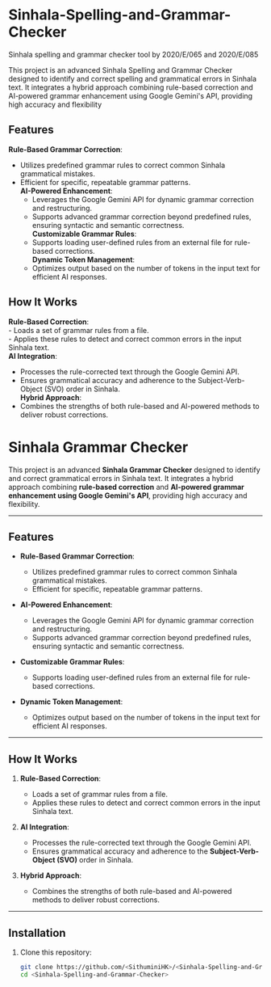 # Sinhala-Spelling-and-Grammar-Checker
Sinhala spelling and grammar checker tool by 2020/E/065 and 2020/E/085

This project is an advanced Sinhala Spelling and Grammar Checker designed to identify and correct spelling and grammatical errors in Sinhala text. It integrates a hybrid approach combining rule-based correction and AI-powered grammar enhancement using Google Gemini's API, providing high accuracy and flexibility

## **Features**
**Rule-Based Grammar Correction**:  
- Utilizes predefined grammar rules to correct common Sinhala grammatical mistakes.  
- Efficient for specific, repeatable grammar patterns.  
**AI-Powered Enhancement**:  
    - Leverages the Google Gemini API for dynamic grammar correction and restructuring.  
    - Supports advanced grammar correction beyond predefined rules, ensuring syntactic and semantic correctness.  
**Customizable Grammar Rules**:  
    - Supports loading user-defined rules from an external file for rule-based corrections.  
**Dynamic Token Management**:  
    - Optimizes output based on the number of tokens in the input text for efficient AI responses.  

## **How It Works**
**Rule-Based Correction**:  
    - Loads a set of grammar rules from a file.  
    - Applies these rules to detect and correct common errors in the input Sinhala text.  
**AI Integration**:  
-  Processes the rule-corrected text through the Google Gemini API.  
-  Ensures grammatical accuracy and adherence to the Subject-Verb-Object (SVO) order in Sinhala.  
**Hybrid Approach**:  
- Combines the strengths of both rule-based and AI-powered methods to deliver robust corrections.  

# Sinhala Grammar Checker

This project is an advanced **Sinhala Grammar Checker** designed to identify and correct grammatical errors in Sinhala text. It integrates a hybrid approach combining **rule-based correction** and **AI-powered grammar enhancement using Google Gemini's API**, providing high accuracy and flexibility.

---

## Features

- **Rule-Based Grammar Correction**:
  - Utilizes predefined grammar rules to correct common Sinhala grammatical mistakes.
  - Efficient for specific, repeatable grammar patterns.

- **AI-Powered Enhancement**:
  - Leverages the Google Gemini API for dynamic grammar correction and restructuring.
  - Supports advanced grammar correction beyond predefined rules, ensuring syntactic and semantic correctness.
  
- **Customizable Grammar Rules**:
  - Supports loading user-defined rules from an external file for rule-based corrections.

- **Dynamic Token Management**:
  - Optimizes output based on the number of tokens in the input text for efficient AI responses.

---

## How It Works

1. **Rule-Based Correction**:
   - Loads a set of grammar rules from a file.
   - Applies these rules to detect and correct common errors in the input Sinhala text.

2. **AI Integration**:
   - Processes the rule-corrected text through the Google Gemini API.
   - Ensures grammatical accuracy and adherence to the **Subject-Verb-Object (SVO)** order in Sinhala.

3. **Hybrid Approach**:
   - Combines the strengths of both rule-based and AI-powered methods to deliver robust corrections.

---

## Installation

1. Clone this repository:
   ```bash
   git clone https://github.com/<SithuminiHK>/<Sinhala-Spelling-and-Grammar-Checker>.git
   cd <Sinhala-Spelling-and-Grammar-Checker>
